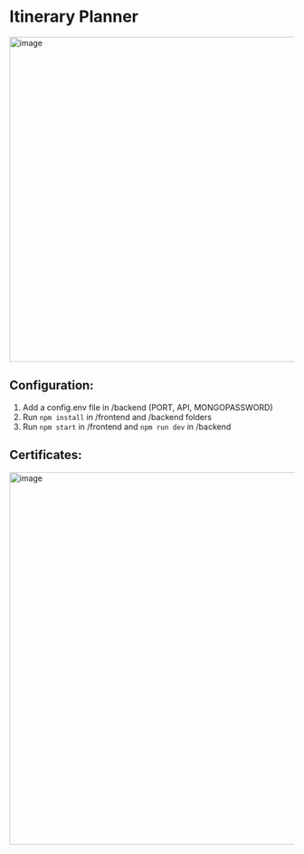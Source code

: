 # Itinerary Planner
<img width="574" alt="image" src="https://user-images.githubusercontent.com/35427989/180660164-444601bb-f96f-4327-ac7e-a7d19c2d68b6.png">

## Configuration:
1. Add a config.env file in /backend (PORT, API, MONGOPASSWORD)
2. Run `npm install` in /frontend and /backend folders
3. Run `npm start` in /frontend and `npm run dev` in /backend

## Certificates:
<img width="658" alt="image" src="https://user-images.githubusercontent.com/35427989/180660453-a78687ba-3260-47d9-b6c2-73bc39dff984.png">
